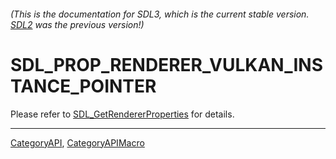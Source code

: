 ###### (This is the documentation for SDL3, which is the current stable version. [SDL2](https://wiki.libsdl.org/SDL2/) was the previous version!)
# SDL_PROP_RENDERER_VULKAN_INSTANCE_POINTER

Please refer to [SDL_GetRendererProperties](SDL_GetRendererProperties) for details.

----
[CategoryAPI](CategoryAPI), [CategoryAPIMacro](CategoryAPIMacro)

